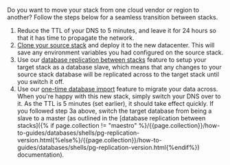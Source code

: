 Do you want to move your stack from one cloud vendor or region to another? Follow the steps below for a seamless transition between stacks.

1.  Reduce the TTL of your DNS to 5 minutes, and leave it for 24 hours so that it has time to propagate the network.
2.  [Clone your source stack](/{{page.collection}}/the-basics/stack-definition.html) and deploy it to the new datacenter. This will save any environment variables you had configured on the source stack.
3.  Use our [database replication between stacks](/rails/tutorials/database-replication.html) feature to setup your target stack as a database slave, which means that any changes to your source stack database will be replicated across to the target stack until you switch it off.
4.  Use our [one-time database import](/{{page.collection}}/how-to-guides/deployment/shells/migrate-the-stack.html) feature to migrate your data across.
When you're happy with this new stack, simply switch your DNS over to it. As the TTL is 5 minutes (set earlier), it should take effect quickly.
If you followed step 3a above, switch the target database from being a slave to a master (as outlined in the [database replication between stacks]({% if page.collection != "maestro" %}/{{page.collection}}/how-to-guides/databases/shells/pg-replication-version.html{%else%}/{{page.collection}}/how-to-guides/databases/shells/pg-replication-version.html{%endif%}) documentation).

